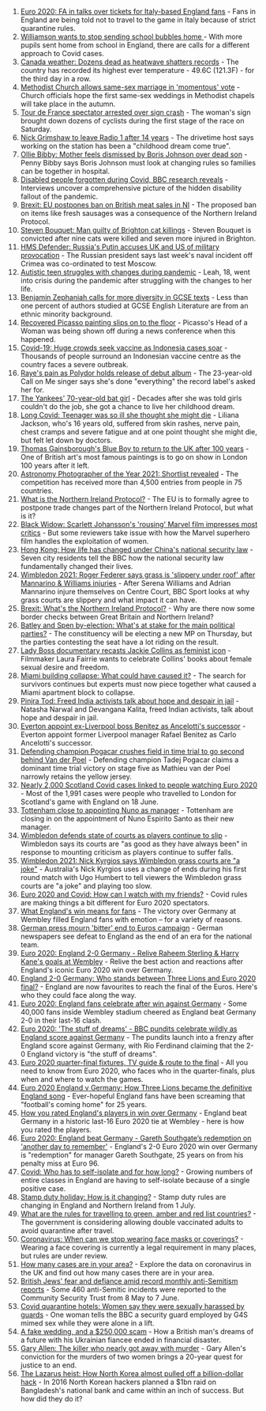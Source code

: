 1. [Euro 2020: FA in talks over tickets for Italy-based England fans](https://www.bbc.co.uk/news/uk-57670139) - Fans in England are being told not to travel to the game in Italy because of strict quarantine rules.
2. [Williamson wants to stop sending school bubbles home ](https://www.bbc.co.uk/news/education-57664192) - With more pupils sent home from school in England, there are calls for a different approach to Covid cases.
3. [Canada weather: Dozens dead as heatwave shatters records](https://www.bbc.co.uk/news/world-us-canada-57654133) - The country has recorded its highest ever temperature - 49.6C (121.3F) - for the third day in a row.
4. [Methodist Church allows same-sex marriage in 'momentous' vote](https://www.bbc.co.uk/news/uk-england-57658161) - Church officials hope the first same-sex weddings in Methodist chapels will take place in the autumn.
5. [Tour de France spectator arrested over sign crash](https://www.bbc.co.uk/news/world-europe-57668657) - The woman's sign brought down dozens of cyclists during the first stage of the race on Saturday.
6. [Nick Grimshaw to leave Radio 1 after 14 years](https://www.bbc.co.uk/news/newsbeat-57670955) - The drivetime host says working on the station has been a "childhood dream come true".
7. [Ollie Bibby: Mother feels dismissed by Boris Johnson over dead son](https://www.bbc.co.uk/news/uk-england-essex-57666701) - Penny Bibby says Boris Johnson must look at changing rules so families can be together in hospital.
8. [Disabled people forgotten during Covid, BBC research reveals](https://www.bbc.co.uk/news/uk-57652173) - Interviews uncover a comprehensive picture of the hidden disability fallout of the pandemic.
9. [Brexit: EU postpones ban on British meat sales in NI](https://www.bbc.co.uk/news/uk-northern-ireland-57644497) - The proposed ban on items like fresh sausages was a consequence of the Northern Ireland Protocol.
10. [Steven Bouquet: Man guilty of Brighton cat killings](https://www.bbc.co.uk/news/uk-england-sussex-57670855) - Steven Bouquet is convicted after nine cats were killed and seven more injured in Brighton.
11. [HMS Defender: Russia's Putin accuses UK and US of military provocation](https://www.bbc.co.uk/news/world-europe-57662956) - The Russian president says last week's naval incident off Crimea was co-ordinated to test Moscow.
12. [Autistic teen struggles with changes during pandemic](https://www.bbc.co.uk/news/uk-57519394) - Leah, 18, went into crisis during the pandemic after struggling with the changes to her life.
13. [Benjamin Zephaniah calls for more diversity in GCSE texts](https://www.bbc.co.uk/news/education-57656231) - Less than one percent of authors studied at GCSE English Literature are from an ethnic minority background.
14. [Recovered Picasso painting slips on to the floor](https://www.bbc.co.uk/news/world-europe-57665536) - Picasso's Head of a Woman was being shown off during a news conference when this happened.
15. [Covid-19: Huge crowds seek vaccine as Indonesia cases soar](https://www.bbc.co.uk/news/world-asia-57665092) - Thousands of people surround an Indonesian vaccine centre as the country faces a severe outbreak.
16. [Raye's pain as Polydor holds release of debut album](https://www.bbc.co.uk/news/newsbeat-57663925) - The 23-year-old Call on Me singer says she's done "everything" the record label's asked her for.
17. [The Yankees' 70-year-old bat girl](https://www.bbc.co.uk/news/world-us-canada-57660503) - Decades after she was told girls couldn't do the job, she got a chance to live her childhood dream.
18. [Long Covid: Teenager was so ill she thought she might die](https://www.bbc.co.uk/news/health-57653791) - Liliana Jackson, who's 16 years old, suffered from skin rashes, nerve pain, chest cramps and severe fatigue and at one point thought she might die, but felt let down by doctors.
19. [Thomas Gainsborough's Blue Boy to return to the UK after 100 years](https://www.bbc.co.uk/news/entertainment-arts-57649531) - One of British art's most famous paintings is to go on show in London 100 years after it left.
20. [Astronomy Photographer of the Year 2021: Shortlist revealed](https://www.bbc.co.uk/news/in-pictures-57653901) - The competition has received more than 4,500 entries from people in 75 countries.
21. [What is the Northern Ireland Protocol?](https://www.bbc.co.uk/news/uk-northern-ireland-57519393) - The EU is to formally agree to postpone trade changes part of the Northern Ireland Protocol, but what is it?
22. [Black Widow: Scarlett Johansson's 'rousing' Marvel film impresses most critics](https://www.bbc.co.uk/news/entertainment-arts-57663436) - But some reviewers take issue with how the Marvel superhero film handles the exploitation of women.
23. [Hong Kong: How life has changed under China's national security law](https://www.bbc.co.uk/news/world-asia-china-57649442) - Seven city residents tell the BBC how the national security law fundamentally changed their lives.
24. [Wimbledon 2021: Roger Federer says grass is 'slippery under roof' after Mannarino & Williams injuries](https://www.bbc.co.uk/sport/tennis/57658435) - After Serena Williams and Adrian Mannarino injure themselves on Centre Court, BBC Sport looks at why grass courts are slippery and what impact it can have.
25. [Brexit: What's the Northern Ireland Protocol?](https://www.bbc.co.uk/news/explainers-53724381) - Why are there now some border checks between Great Britain and Northern Ireland?
26. [Batley and Spen by-election: What's at stake for the main political parties?](https://www.bbc.co.uk/news/uk-politics-57639970) - The constituency will be electing a new MP on Thursday, but the parties contesting the seat have a lot riding on the result.
27. [Lady Boss documentary recasts Jackie Collins as feminist icon](https://www.bbc.co.uk/news/entertainment-arts-57640590) - Filmmaker Laura Fairrie wants to celebrate Collins' books about female sexual desire and freedom.
28. [Miami building collapse: What could have caused it?](https://www.bbc.co.uk/news/world-us-canada-57651025) - The search for survivors continues but experts must now piece together what caused a Miami apartment block to collapse.
29. [Pinjra Tod: Freed India activists talk about hope and despair in jail](https://www.bbc.co.uk/news/world-asia-india-57648106) - Natasha Narwal and Devangana Kalita, freed Indian activists, talk about hope and despair in jail.
30. [Everton appoint ex-Liverpool boss Benitez as Ancelotti's successor](https://www.bbc.co.uk/sport/football/57660542) - Everton appoint former Liverpool manager Rafael Benitez as Carlo Ancelotti's successor.
31. [Defending champion Pogacar crushes field in time trial to go second behind Van der Poel](https://www.bbc.co.uk/sport/cycling/57671105) - Defending champion Tadej Pogacar claims a dominant time trial victory on stage five as Mathieu van der Poel narrowly retains the yellow jersey.
32. [Nearly 2,000 Scotland Covid cases linked to people watching Euro 2020](https://www.bbc.co.uk/news/uk-scotland-57667163) - Most of the 1,991 cases were people who travelled to London for Scotland's game with England on 18 June.
33. [Tottenham close to appointing Nuno as manager](https://www.bbc.co.uk/sport/football/57667403) - Tottenham are closing in on the appointment of Nuno Espirito Santo as their new manager.
34. [Wimbledon defends state of courts as players continue to slip](https://www.bbc.co.uk/sport/tennis/57668301) - Wimbledon says its courts are "as good as they have always been" in response to mounting criticism as players continue to suffer falls.
35. [Wimbledon 2021: Nick Kyrgios says Wimbledon grass courts are "a joke"](https://www.bbc.co.uk/sport/av/tennis/57666235) - Australia's Nick Kyrgios uses a change of ends during his first round match with Ugo Humbert to tell viewers the Wimbledon grass courts are "a joke" and playing too slow.
36. [Euro 2020 and Covid: How can I watch with my friends?](https://www.bbc.co.uk/news/uk-57386719) - Covid rules are making things a bit different for Euro 2020 spectators.
37. [What England's win means for fans](https://www.bbc.co.uk/news/uk-england-57665535) - The victory over Germany at Wembley filled England fans with emotion – for a variety of reasons.
38. [German press mourn 'bitter' end to Euros campaign](https://www.bbc.co.uk/news/world-europe-57666389) - German newspapers see defeat to England as the end of an era for the national team.
39. [Euro 2020: England 2-0 Germany - Relive Raheem Sterling & Harry Kane's goals at Wembley](https://www.bbc.co.uk/sport/av/football/57660524) - Relive the best action and reactions after England's iconic Euro 2020 win over Germany.
40. [England 2-0 Germany: Who stands between Three Lions and Euro 2020 final?](https://www.bbc.co.uk/sport/football/57638163) - England are now favourites to reach the final of the Euros. Here's who they could face along the way.
41. [Euro 2020: England fans celebrate after win against Germany](https://www.bbc.co.uk/news/uk-57657990) - Some 40,000 fans inside Wembley stadium cheered as England beat Germany 2-0 in their last-16 clash.
42. [Euro 2020: 'The stuff of dreams' - BBC pundits celebrate wildly as England score against Germany](https://www.bbc.co.uk/sport/av/football/57659702) - The pundits launch into a frenzy after England score against Germany, with Rio Ferdinand claiming that the 2-0 England victory is "the stuff of dreams".
43. [Euro 2020 quarter-final fixtures, TV guide & route to the final](https://www.bbc.co.uk/sport/football/57516261) - All you need to know from Euro 2020, who faces who in the quarter-finals, plus when and where to watch the games.
44. [Euro 2020 England v Germany: How Three Lions became the definitive England song](https://www.bbc.co.uk/news/newsbeat-44711564) - Ever-hopeful England fans have been screaming that "football's coming home" for 25 years.
45. [How you rated England's players in win over Germany](https://www.bbc.co.uk/sport/football/51198971) - England beat Germany in a historic last-16 Euro 2020 tie at Wembley - here is how you rated the players.
46. [Euro 2020: England beat Germany - Gareth Southgate’s redemption on 'another day to remember'](https://www.bbc.co.uk/sport/football/57658629) - England's 2-0 Euro 2020 win over Germany is "redemption" for manager Gareth Southgate, 25 years on from his penalty miss at Euro 96.
47. [Covid: Who has to self-isolate and for how long?](https://www.bbc.co.uk/news/explainers-54239922) - Growing numbers of entire classes in England are having to self-isolate because of a single positive case.
48. [Stamp duty holiday: How is it changing?](https://www.bbc.co.uk/news/business-53319433) - Stamp duty rules are changing in England and Northern Ireland from 1 July.
49. [What are the rules for travelling to green, amber and red list countries?](https://www.bbc.co.uk/news/explainers-52544307) - The government is considering allowing double vaccinated adults to avoid quarantine after travel.
50. [Coronavirus: When can we stop wearing face masks or coverings?](https://www.bbc.co.uk/news/health-51205344) - Wearing a face covering is currently a legal requirement in many places, but rules are under review.
51. [How many cases are in your area?](https://www.bbc.co.uk/news/uk-51768274) - Explore the data on coronavirus in the UK and find out how many cases there are in your area.
52. [British Jews' fear and defiance amid record monthly anti-Semitism reports](https://www.bbc.co.uk/news/uk-57339266) - Some 460 anti-Semitic incidents were reported to the Community Security Trust from 8 May to 7 June.
53. [Covid quarantine hotels: Women say they were sexually harassed by guards](https://www.bbc.co.uk/news/stories-57609164) - One woman tells the BBC a security guard employed by G4S mimed sex while they were alone in a lift.
54. [A fake wedding, and a $250,000 scam](https://www.bbc.co.uk/news/world-europe-57358241) - How a British man's dreams of a future with his Ukrainian fiancee ended in financial disaster.
55. [Gary Allen: The killer who nearly got away with murder](https://www.bbc.co.uk/news/uk-england-57331321) - Gary Allen's conviction for the murders of two women brings a 20-year quest for justice to an end.
56. [The Lazarus heist: How North Korea almost pulled off a billion-dollar hack](https://www.bbc.co.uk/news/stories-57520169) - In 2016 North Korean hackers planned a $1bn raid on Bangladesh's national bank and came within an inch of success. But how did they do it?

